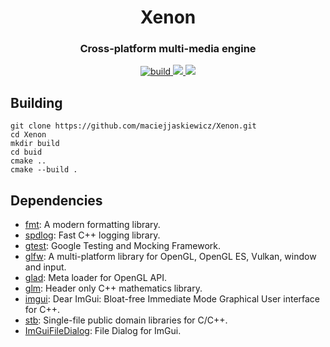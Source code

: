 <h1 align="center" style="border-bottom: none;">Xenon</h1>
<h3 align="center">Cross-platform multi-media engine</h3>
<p align="center">
  <a href="https://travis-ci.org/github/maciejjaskiewicz/Xenon">
    <img alt="build" src="https://img.shields.io/travis/maciejjaskiewicz/Xenon" />
  </a>
  <a href="https://github.com/maciejjaskiewicz/Xenon">
    <img src="https://img.shields.io/badge/platform-Windows | Linux-blue" />
  </a>
  <a href="https://github.com/maciejjaskiewicz/Xenon">
    <img src="https://img.shields.io/badge/license-MIT-lightgrey" />
  </a>
</p>

## Building
```
git clone https://github.com/maciejjaskiewicz/Xenon.git
cd Xenon
mkdir build
cd buid
cmake ..
cmake --build .
```
## Dependencies
* [fmt](https://github.com/fmtlib/fmt): A modern formatting library.
* [spdlog](https://github.com/gabime/spdlog): Fast C++ logging library.
* [gtest](https://github.com/google/googletest): Google Testing and Mocking Framework.
* [glfw](https://github.com/glfw/glfw): A multi-platform library for OpenGL, OpenGL ES, Vulkan, window and input.
* [glad](https://github.com/Dav1dde/glad): Meta loader for OpenGL API.
* [glm](https://github.com/g-truc/glm): Header only C++ mathematics library.
* [imgui](https://github.com/ocornut/imgui): Dear ImGui: Bloat-free Immediate Mode Graphical User interface for C++.
* [stb](https://github.com/nothings/stb): Single-file public domain libraries for C/C++.
* [ImGuiFileDialog](https://github.com/aiekick/ImGuiFileDialog): File Dialog for ImGui.
